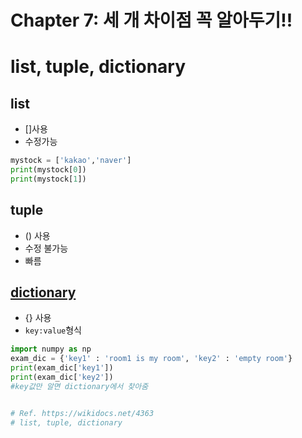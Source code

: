 # Chapter 7: 세 개 차이점 꼭 알아두기!!

# list, tuple, dictionary
## list
* []사용
* 수정가능
```.py
mystock = ['kakao','naver']
print(mystock[0])
print(mystock[1])
```
## tuple
* () 사용
* 수정 불가능
* 빠름
## [dictionary](https://github.com/jeongyoonlee2015/2020-TIL/blob/master/Image-Processing/codes/dictionary_simple-application.py)
* {} 사용
* ```key:value```형식
```.py
import numpy as np
exam_dic = {'key1' : 'room1 is my room', 'key2' : 'empty room'}
print(exam_dic['key1'])
print(exam_dic['key2'])
#key값만 알면 dictionary에서 찾아줌


# Ref. https://wikidocs.net/4363
# list, tuple, dictionary

```
